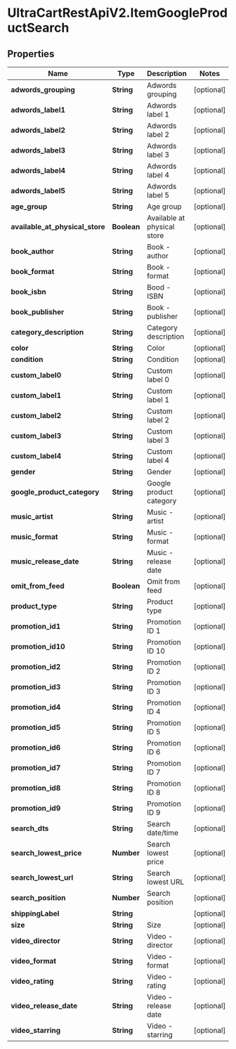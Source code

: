 # UltraCartRestApiV2.ItemGoogleProductSearch

## Properties
Name | Type | Description | Notes
------------ | ------------- | ------------- | -------------
**adwords_grouping** | **String** | Adwords grouping | [optional] 
**adwords_label1** | **String** | Adwords label 1 | [optional] 
**adwords_label2** | **String** | Adwords label 2 | [optional] 
**adwords_label3** | **String** | Adwords label 3 | [optional] 
**adwords_label4** | **String** | Adwords label 4 | [optional] 
**adwords_label5** | **String** | Adwords label 5 | [optional] 
**age_group** | **String** | Age group | [optional] 
**available_at_physical_store** | **Boolean** | Available at physical store | [optional] 
**book_author** | **String** | Book - author | [optional] 
**book_format** | **String** | Book - format | [optional] 
**book_isbn** | **String** | Bood - ISBN | [optional] 
**book_publisher** | **String** | Book - publisher | [optional] 
**category_description** | **String** | Category description | [optional] 
**color** | **String** | Color | [optional] 
**condition** | **String** | Condition | [optional] 
**custom_label0** | **String** | Custom label 0 | [optional] 
**custom_label1** | **String** | Custom label 1 | [optional] 
**custom_label2** | **String** | Custom label 2 | [optional] 
**custom_label3** | **String** | Custom label 3 | [optional] 
**custom_label4** | **String** | Custom label 4 | [optional] 
**gender** | **String** | Gender | [optional] 
**google_product_category** | **String** | Google product category | [optional] 
**music_artist** | **String** | Music - artist | [optional] 
**music_format** | **String** | Music - format | [optional] 
**music_release_date** | **String** | Music - release date | [optional] 
**omit_from_feed** | **Boolean** | Omit from feed | [optional] 
**product_type** | **String** | Product type | [optional] 
**promotion_id1** | **String** | Promotion ID 1 | [optional] 
**promotion_id10** | **String** | Promotion ID 10 | [optional] 
**promotion_id2** | **String** | Promotion ID 2 | [optional] 
**promotion_id3** | **String** | Promotion ID 3 | [optional] 
**promotion_id4** | **String** | Promotion ID 4 | [optional] 
**promotion_id5** | **String** | Promotion ID 5 | [optional] 
**promotion_id6** | **String** | Promotion ID 6 | [optional] 
**promotion_id7** | **String** | Promotion ID 7 | [optional] 
**promotion_id8** | **String** | Promotion ID 8 | [optional] 
**promotion_id9** | **String** | Promotion ID 9 | [optional] 
**search_dts** | **String** | Search date/time | [optional] 
**search_lowest_price** | **Number** | Search lowest price | [optional] 
**search_lowest_url** | **String** | Search lowest URL | [optional] 
**search_position** | **Number** | Search position | [optional] 
**shippingLabel** | **String** |  | [optional] 
**size** | **String** | Size | [optional] 
**video_director** | **String** | Video - director | [optional] 
**video_format** | **String** | Video - format | [optional] 
**video_rating** | **String** | Video - rating | [optional] 
**video_release_date** | **String** | Video - release date | [optional] 
**video_starring** | **String** | Video - starring | [optional] 


